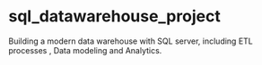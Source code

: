 # sql_datawarehouse_project
Building a modern data warehouse with SQL server, including ETL processes , Data modeling and Analytics.
